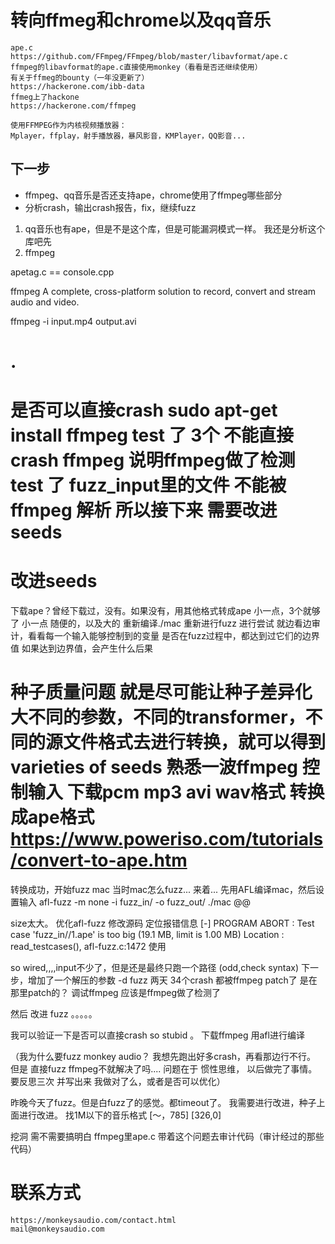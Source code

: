# 转向ffmeg和chrome以及qq音乐
	ape.c
	https://github.com/FFmpeg/FFmpeg/blob/master/libavformat/ape.c
	ffmpeg的libavformat的ape.c直接使用monkey（看看是否还继续使用）
	有关于ffmeg的bounty（一年没更新了）
	https://hackerone.com/ibb-data
	ffmeg上了hackone
	https://hackerone.com/ffmpeg

	使用FFMPEG作为内核视频播放器：
	Mplayer，ffplay，射手播放器，暴风影音，KMPlayer，QQ影音...

## 下一步
* ffmpeg、qq音乐是否还支持ape，chrome使用了ffmpeg哪些部分
* 分析crash，输出crash报告，fix，继续fuzz

1. qq音乐也有ape，但是不是这个库，但是可能漏洞模式一样。
我还是分析这个库吧先
2. ffmpeg

apetag.c == console.cpp 

ffmpeg
A complete, cross-platform solution to record, convert and stream audio and video.

ffmpeg -i input.mp4 output.avi

.
======================
是否可以直接crash
	sudo apt-get install ffmpeg
	test 了 3个 不能直接crash ffmpeg
	说明ffmpeg做了检测
	test 了 fuzz_input里的文件 不能被ffmpeg 解析
	所以接下来 需要改进seeds
======================

改进seeds
======================
下载ape？曾经下载过，没有。如果没有，用其他格式转成ape
小一点，3个就够了
小一点 随便的，以及大的
重新编译./mac 重新进行fuzz 进行尝试
就边看边审计，看看每一个输入能够控制到的变量
是否在fuzz过程中，都达到过它们的边界值
如果达到边界值，会产生什么后果

种子质量问题
就是尽可能让种子差异化大不同的参数，不同的transformer，不同的源文件格式去进行转换，就可以得到 varieties of seeds
熟悉一波ffmpeg
控制输入
下载pcm mp3 avi wav格式
转换成ape格式
https://www.poweriso.com/tutorials/convert-to-ape.htm
======================
转换成功，开始fuzz mac
当时mac怎么fuzz... 来着...
先用AFL编译mac，然后设置输入
afl-fuzz -m none -i fuzz_in/ -o fuzz_out/ ./mac @@

size太大。
优化afl-fuzz 
	修改源码
	定位报错信息
	[-] PROGRAM ABORT : Test case 'fuzz_in//1.ape' is too big (19.1 MB, limit is 1.00 MB)
         Location : read_testcases(), afl-fuzz.c:1472
使用

so wired,,,,input不少了，但是还是最终只跑一个路径 (odd,check syntax) 
下一步，增加了一个解压的参数 -d
fuzz 两天 34个crash 都被ffmpeg patch了
是在那里patch的？ 调试ffmpeg  应该是ffmpeg做了检测了

然后 改进 fuzz
。。。。。

我可以验证一下是否可以直接crash
so stubid 。
下载ffmpeg 用afl进行编译

（我为什么要fuzz monkey audio？ 我想先跑出好多crash，再看那边行不行。 但是 直接fuzz ffmpeg不就解决了吗.... 问题在于 惯性思维， 以后做完了事情。要反思三次 并写出来 我做对了么，或者是否可以优化）

昨晚今天了fuzz。但是白fuzz了的感觉。都timeout了。 
我需要进行改进，种子上面进行改进。
找1M以下的音乐格式
[～，785] [326,0]

挖洞
需不需要搞明白 ffmpeg里ape.c
带着这个问题去审计代码（审计经过的那些代码）

# 联系方式
	https://monkeysaudio.com/contact.html
	mail@monkeysaudio.com